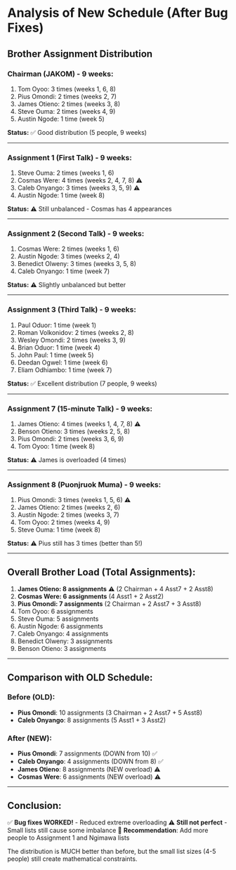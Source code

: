 # Analysis of New Schedule (After Bug Fixes)

## Brother Assignment Distribution

### Chairman (JAKOM) - 9 weeks:
1. Tom Oyoo: 3 times (weeks 1, 6, 8)
2. Pius Omondi: 2 times (weeks 2, 7)
3. James Otieno: 2 times (weeks 3, 8)
4. Steve Ouma: 2 times (weeks 4, 9)
5. Austin Ngode: 1 time (week 5)

**Status:** ✅ Good distribution (5 people, 9 weeks)

---

### Assignment 1 (First Talk) - 9 weeks:
1. Steve Ouma: 2 times (weeks 1, 6)
2. Cosmas Were: 4 times (weeks 2, 4, 7, 8) ⚠️
3. Caleb Onyango: 3 times (weeks 3, 5, 9) ⚠️
4. Austin Ngode: 1 time (week 8)

**Status:** ⚠️ Still unbalanced - Cosmas has 4 appearances

---

### Assignment 2 (Second Talk) - 9 weeks:
1. Cosmas Were: 2 times (weeks 1, 6)
2. Austin Ngode: 3 times (weeks 2, 4)
3. Benedict Olweny: 3 times (weeks 3, 5, 8)
4. Caleb Onyango: 1 time (week 7)

**Status:** ⚠️ Slightly unbalanced but better

---

### Assignment 3 (Third Talk) - 9 weeks:
1. Paul Oduor: 1 time (week 1)
2. Roman Volkonidov: 2 times (weeks 2, 8)
3. Wesley Omondi: 2 times (weeks 3, 9)
4. Brian Oduor: 1 time (week 4)
5. John Paul: 1 time (week 5)
6. Deedan Ogwel: 1 time (week 6)
7. Eliam Odhiambo: 1 time (week 7)

**Status:** ✅ Excellent distribution (7 people, 9 weeks)

---

### Assignment 7 (15-minute Talk) - 9 weeks:
1. James Otieno: 4 times (weeks 1, 4, 7, 8) ⚠️
2. Benson Otieno: 3 times (weeks 2, 5, 8)
3. Pius Omondi: 2 times (weeks 3, 6, 9)
4. Tom Oyoo: 1 time (week 8)

**Status:** ⚠️ James is overloaded (4 times)

---

### Assignment 8 (Puonjruok Muma) - 9 weeks:
1. Pius Omondi: 3 times (weeks 1, 5, 6) ⚠️
2. James Otieno: 2 times (weeks 2, 6)
3. Austin Ngode: 2 times (weeks 3, 7)
4. Tom Oyoo: 2 times (weeks 4, 9)
5. Steve Ouma: 1 time (week 8)

**Status:** ⚠️ Pius still has 3 times (better than 5!)

---

## Overall Brother Load (Total Assignments):

1. **James Otieno: 8 assignments** ⚠️ (2 Chairman + 4 Asst7 + 2 Asst8)
2. **Cosmas Were: 6 assignments** (4 Asst1 + 2 Asst2)
3. **Pius Omondi: 7 assignments** (2 Chairman + 2 Asst7 + 3 Asst8)
4. Tom Oyoo: 6 assignments
5. Steve Ouma: 5 assignments
6. Austin Ngode: 6 assignments
7. Caleb Onyango: 4 assignments
8. Benedict Olweny: 3 assignments
9. Benson Otieno: 3 assignments

---

## Comparison with OLD Schedule:

### Before (OLD):
- **Pius Omondi**: 10 assignments (3 Chairman + 2 Asst7 + 5 Asst8)
- **Caleb Onyango**: 8 assignments (5 Asst1 + 3 Asst2)

### After (NEW):
- **Pius Omondi**: 7 assignments (DOWN from 10) ✅
- **Caleb Onyango**: 4 assignments (DOWN from 8) ✅
- **James Otieno**: 8 assignments (NEW overload) ⚠️
- **Cosmas Were**: 6 assignments (NEW overload) ⚠️

---

## Conclusion:

✅ **Bug fixes WORKED!** - Reduced extreme overloading
⚠️ **Still not perfect** - Small lists still cause some imbalance
🎯 **Recommendation**: Add more people to Assignment 1 and Ngimawa lists

The distribution is MUCH better than before, but the small list sizes (4-5 people) still create mathematical constraints.
